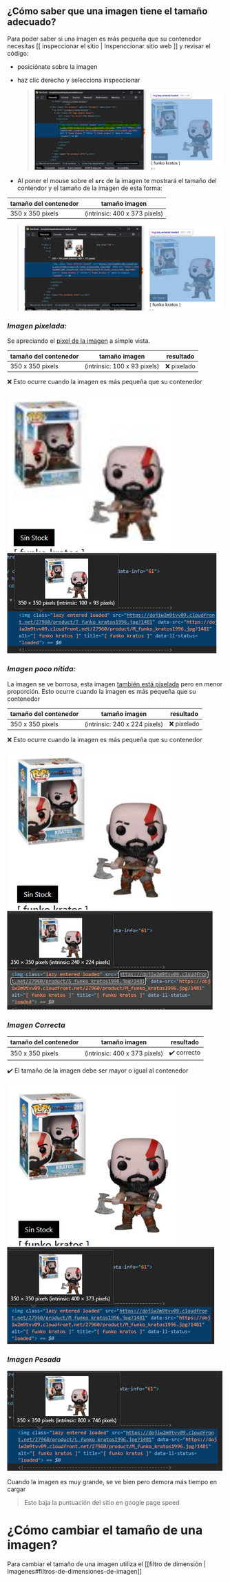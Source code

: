 ## ¿Cómo saber que una imagen tiene el tamaño adecuado? 
Para poder saber si una imagen es más pequeña que su contenedor necesitas [[ inspeccionar el sitio | Inspenccionar sitio web ]] y revisar el código: 
- posiciónate sobre la imagen 
- haz clic derecho y selecciona inspeccionar

  > ![](https://raw.githubusercontent.com/gmontero/bsale-market-design-doc/master/images/inspeccionar_elemento.png)

- Al poner el mouse sobre el **`src`** de la imagen te mostrará el tamaño del contendor y el tamaño de la imagen de esta forma:

 | tamaño del contenedor | tamaño imagen |
 |---|---|
 |  350 x 350 pixels | (intrinsic: 400 x 373 pixels)|

  > ![](https://raw.githubusercontent.com/gmontero/bsale-market-design-doc/master/images/inspeccionar_elemento_detalle.png)

### _**Imagen pixelada:**_ 

Se apreciando el [pixel de la imagen](https://es.wikipedia.org/wiki/P%C3%ADxel) a simple vista. 

| tamaño del contenedor | tamaño imagen | resultado |
|---|---|---|
|  350 x 350 pixels | (intrinsic: 100 x 93 pixels)|:x: pixelado | 

:x: Esto ocurre cuando la imagen es más pequeña que su contenedor

![imagen poco nitida](https://raw.githubusercontent.com/gmontero/bsale-market-design-doc/master/images/imagen-pixelada.png)![](https://raw.githubusercontent.com/gmontero/bsale-market-design-doc/master/images/intrinseco_T.png)

### **_Imagen poco nítida:_** 

La imagen se ve borrosa, esta imagen <ins>también está pixelada</ins> pero en menor proporción. Esto ocurre cuando la imagen es más pequeña que su contenedor

| tamaño del contenedor | tamaño imagen | resultado |
|---|---|---|
|  350 x 350 pixels | (intrinsic: 240 x 224 pixels)|:x: pixelado  | 

:x: Esto ocurre cuando la imagen es más pequeña que su contenedor

![imagen poco nitida](https://raw.githubusercontent.com/gmontero/bsale-market-design-doc/master/images/imagen-poco-nitida.png)![](https://raw.githubusercontent.com/gmontero/bsale-market-design-doc/master/images/intrinseco_S.png)

### _**Imagen Correcta**_
  
| tamaño del contenedor | tamaño imagen | resultado |
|---|---|---|
|  350 x 350 pixels | (intrinsic: 400 x 373 pixels)| ✔️  correcto | 

✔️ El tamaño de la imagen debe ser mayor o igual al contenedor
   
![imagen correcta](https://raw.githubusercontent.com/gmontero/bsale-market-design-doc/master/images/imagen%20correcta.png)![](https://raw.githubusercontent.com/gmontero/bsale-market-design-doc/master/images/intrinseco_M.png)

### _**Imagen Pesada**_

![](https://raw.githubusercontent.com/gmontero/bsale-market-design-doc/master/images/intrinseco_L.png)

Cuando la imagen es muy grande, se ve bien pero demora más tiempo en cargar 
> Esto baja la puntuación del sitio en google page speed

# ¿Cómo cambiar el tamaño de una imagen? 

Para cambiar el tamaño de una imagen utiliza el [[filtro de dimensión | Imagenes#filtros-de-dimensiones-de-imagen]]
